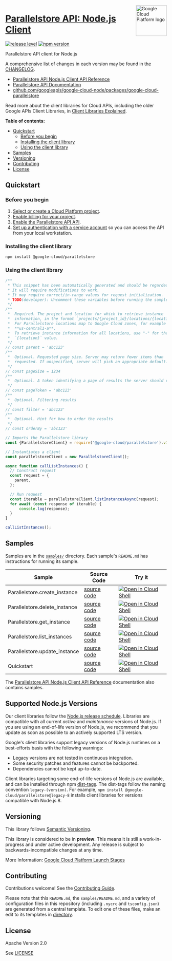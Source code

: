 [//]: # "This README.md file is auto-generated, all changes to this file will be lost."
[//]: # "To regenerate it, use `python -m synthtool`."
<img src="https://avatars2.githubusercontent.com/u/2810941?v=3&s=96" alt="Google Cloud Platform logo" title="Google Cloud Platform" align="right" height="96" width="96"/>

# [Parallelstore API: Node.js Client](https://github.com/googleapis/google-cloud-node/tree/main/packages/google-cloud-parallelstore)

[![release level](https://img.shields.io/badge/release%20level-preview-yellow.svg?style=flat)](https://cloud.google.com/terms/launch-stages)
[![npm version](https://img.shields.io/npm/v/@google-cloud/parallelstore.svg)](https://www.npmjs.org/package/@google-cloud/parallelstore)




Parallelstore API client for Node.js


A comprehensive list of changes in each version may be found in
[the CHANGELOG](https://github.com/googleapis/google-cloud-node/tree/main/packages/google-cloud-parallelstore/CHANGELOG.md).

* [Parallelstore API Node.js Client API Reference][client-docs]
* [Parallelstore API Documentation][product-docs]
* [github.com/googleapis/google-cloud-node/packages/google-cloud-parallelstore](https://github.com/googleapis/google-cloud-node/tree/main/packages/google-cloud-parallelstore)

Read more about the client libraries for Cloud APIs, including the older
Google APIs Client Libraries, in [Client Libraries Explained][explained].

[explained]: https://cloud.google.com/apis/docs/client-libraries-explained

**Table of contents:**


* [Quickstart](#quickstart)
  * [Before you begin](#before-you-begin)
  * [Installing the client library](#installing-the-client-library)
  * [Using the client library](#using-the-client-library)
* [Samples](#samples)
* [Versioning](#versioning)
* [Contributing](#contributing)
* [License](#license)

## Quickstart

### Before you begin

1.  [Select or create a Cloud Platform project][projects].
1.  [Enable billing for your project][billing].
1.  [Enable the Parallelstore API API][enable_api].
1.  [Set up authentication with a service account][auth] so you can access the
    API from your local workstation.

### Installing the client library

```bash
npm install @google-cloud/parallelstore
```


### Using the client library

```javascript
/**
 * This snippet has been automatically generated and should be regarded as a code template only.
 * It will require modifications to work.
 * It may require correct/in-range values for request initialization.
 * TODO(developer): Uncomment these variables before running the sample.
 */
/**
 *  Required. The project and location for which to retrieve instance
 *  information, in the format `projects/{project_id}/locations/{location}`.
 *  For Parallelstore locations map to Google Cloud zones, for example
 *  **us-central1-a**.
 *  To retrieve instance information for all locations, use "-" for the
 *  `{location}` value.
 */
// const parent = 'abc123'
/**
 *  Optional. Requested page size. Server may return fewer items than
 *  requested. If unspecified, server will pick an appropriate default.
 */
// const pageSize = 1234
/**
 *  Optional. A token identifying a page of results the server should return.
 */
// const pageToken = 'abc123'
/**
 *  Optional. Filtering results
 */
// const filter = 'abc123'
/**
 *  Optional. Hint for how to order the results
 */
// const orderBy = 'abc123'

// Imports the Parallelstore library
const {ParallelstoreClient} = require('@google-cloud/parallelstore').v1beta;

// Instantiates a client
const parallelstoreClient = new ParallelstoreClient();

async function callListInstances() {
  // Construct request
  const request = {
    parent,
  };

  // Run request
  const iterable = parallelstoreClient.listInstancesAsync(request);
  for await (const response of iterable) {
      console.log(response);
  }
}

callListInstances();

```



## Samples

Samples are in the [`samples/`](https://github.com/googleapis/google-cloud-node/tree/main/packages/google-cloud-parallelstore/samples) directory. Each sample's `README.md` has instructions for running its sample.

| Sample                      | Source Code                       | Try it |
| --------------------------- | --------------------------------- | ------ |
| Parallelstore.create_instance | [source code](https://github.com/googleapis/google-cloud-node/blob/main/packages/google-cloud-parallelstore/samples/generated/v1beta/parallelstore.create_instance.js) | [![Open in Cloud Shell][shell_img]](https://console.cloud.google.com/cloudshell/open?git_repo=https://github.com/googleapis/google-cloud-node&page=editor&open_in_editor=packages/google-cloud-parallelstore/samples/generated/v1beta/parallelstore.create_instance.js,packages/google-cloud-parallelstore/samples/README.md) |
| Parallelstore.delete_instance | [source code](https://github.com/googleapis/google-cloud-node/blob/main/packages/google-cloud-parallelstore/samples/generated/v1beta/parallelstore.delete_instance.js) | [![Open in Cloud Shell][shell_img]](https://console.cloud.google.com/cloudshell/open?git_repo=https://github.com/googleapis/google-cloud-node&page=editor&open_in_editor=packages/google-cloud-parallelstore/samples/generated/v1beta/parallelstore.delete_instance.js,packages/google-cloud-parallelstore/samples/README.md) |
| Parallelstore.get_instance | [source code](https://github.com/googleapis/google-cloud-node/blob/main/packages/google-cloud-parallelstore/samples/generated/v1beta/parallelstore.get_instance.js) | [![Open in Cloud Shell][shell_img]](https://console.cloud.google.com/cloudshell/open?git_repo=https://github.com/googleapis/google-cloud-node&page=editor&open_in_editor=packages/google-cloud-parallelstore/samples/generated/v1beta/parallelstore.get_instance.js,packages/google-cloud-parallelstore/samples/README.md) |
| Parallelstore.list_instances | [source code](https://github.com/googleapis/google-cloud-node/blob/main/packages/google-cloud-parallelstore/samples/generated/v1beta/parallelstore.list_instances.js) | [![Open in Cloud Shell][shell_img]](https://console.cloud.google.com/cloudshell/open?git_repo=https://github.com/googleapis/google-cloud-node&page=editor&open_in_editor=packages/google-cloud-parallelstore/samples/generated/v1beta/parallelstore.list_instances.js,packages/google-cloud-parallelstore/samples/README.md) |
| Parallelstore.update_instance | [source code](https://github.com/googleapis/google-cloud-node/blob/main/packages/google-cloud-parallelstore/samples/generated/v1beta/parallelstore.update_instance.js) | [![Open in Cloud Shell][shell_img]](https://console.cloud.google.com/cloudshell/open?git_repo=https://github.com/googleapis/google-cloud-node&page=editor&open_in_editor=packages/google-cloud-parallelstore/samples/generated/v1beta/parallelstore.update_instance.js,packages/google-cloud-parallelstore/samples/README.md) |
| Quickstart | [source code](https://github.com/googleapis/google-cloud-node/blob/main/packages/google-cloud-parallelstore/samples/quickstart.js) | [![Open in Cloud Shell][shell_img]](https://console.cloud.google.com/cloudshell/open?git_repo=https://github.com/googleapis/google-cloud-node&page=editor&open_in_editor=packages/google-cloud-parallelstore/samples/quickstart.js,packages/google-cloud-parallelstore/samples/README.md) |



The [Parallelstore API Node.js Client API Reference][client-docs] documentation
also contains samples.

## Supported Node.js Versions

Our client libraries follow the [Node.js release schedule](https://github.com/nodejs/release#release-schedule).
Libraries are compatible with all current _active_ and _maintenance_ versions of
Node.js.
If you are using an end-of-life version of Node.js, we recommend that you update
as soon as possible to an actively supported LTS version.

Google's client libraries support legacy versions of Node.js runtimes on a
best-efforts basis with the following warnings:

* Legacy versions are not tested in continuous integration.
* Some security patches and features cannot be backported.
* Dependencies cannot be kept up-to-date.

Client libraries targeting some end-of-life versions of Node.js are available, and
can be installed through npm [dist-tags](https://docs.npmjs.com/cli/dist-tag).
The dist-tags follow the naming convention `legacy-(version)`.
For example, `npm install @google-cloud/parallelstore@legacy-8` installs client libraries
for versions compatible with Node.js 8.

## Versioning

This library follows [Semantic Versioning](http://semver.org/).







This library is considered to be in **preview**. This means it is still a
work-in-progress and under active development. Any release is subject to
backwards-incompatible changes at any time.


More Information: [Google Cloud Platform Launch Stages][launch_stages]

[launch_stages]: https://cloud.google.com/terms/launch-stages

## Contributing

Contributions welcome! See the [Contributing Guide](https://github.com/googleapis/google-cloud-node/blob/main/CONTRIBUTING.md).

Please note that this `README.md`, the `samples/README.md`,
and a variety of configuration files in this repository (including `.nycrc` and `tsconfig.json`)
are generated from a central template. To edit one of these files, make an edit
to its templates in
[directory](https://github.com/googleapis/synthtool).

## License

Apache Version 2.0

See [LICENSE](https://github.com/googleapis/google-cloud-node/blob/main/LICENSE)

[client-docs]: https://cloud.google.com/nodejs/docs/reference/parallelstore/latest
[product-docs]: http://cloud/parallelstore?hl=en
[shell_img]: https://gstatic.com/cloudssh/images/open-btn.png
[projects]: https://console.cloud.google.com/project
[billing]: https://support.google.com/cloud/answer/6293499#enable-billing
[enable_api]: https://console.cloud.google.com/flows/enableapi?apiid=parallelstore.googleapis.com
[auth]: https://cloud.google.com/docs/authentication/getting-started
